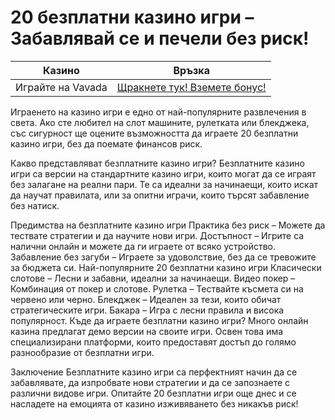 # 20 безплатни казино игри – Забавлявай се и печели без риск!

| Казино                   | Връзка                                                                                         |
|--------------------------|------------------------------------------------------------------------------------------------|
| Играйте на Vavada        | [Щракнете тук! Вземете бонус!](https://partnervavadarv.com/?promo=664c53c2-c126-47df-a9b6-e93726155fae&target=register) |

Играенето на казино игри е едно от най-популярните развлечения в света. Ако сте любител на слот машините, рулетката или блекджека, със сигурност ще оцените възможността да играете 20 безплатни казино игри, без да поемате финансов риск.

Какво представляват безплатните казино игри?
Безплатните казино игри са версии на стандартните казино игри, които могат да се играят без залагане на реални пари. Те са идеални за начинаещи, които искат да научат правилата, или за опитни играчи, които търсят забавление без натиск.

Предимства на безплатните казино игри
Практика без риск – Можете да тествате стратегии и да научите нови игри.
Достъпност – Игрите са налични онлайн и можете да ги играете от всяко устройство.
Забавление без загуби – Играете за удоволствие, без да се тревожите за бюджета си.
Най-популярните 20 безплатни казино игри
Класически слотове – Лесни и забавни, идеални за начинаещи.
Видео покер – Комбинация от покер и слотове.
Рулетка – Тествайте късмета си на червено или черно.
Блекджек – Идеален за тези, които обичат стратегическите игри.
Бакара – Игра с лесни правила и висока популярност.
Къде да играете безплатни казино игри?
Много онлайн казина предлагат демо версии на своите игри. Освен това има специализирани платформи, които предоставят достъп до голямо разнообразие от безплатни игри.

Заключение
Безплатните казино игри са перфектният начин да се забавлявате, да изпробвате нови стратегии и да се запознаете с различни видове игри. Опитайте 20 безплатни игри още днес и се насладете на емоцията от казино изживяването без никакъв риск!
